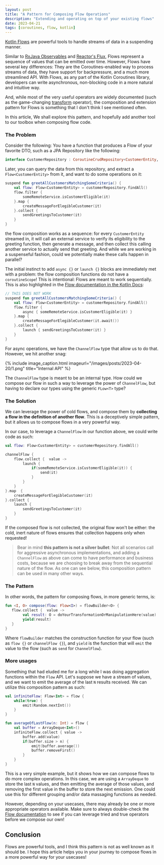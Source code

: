 ```yaml
---
layout: post
title: "A Pattern for Composing Flow Operations"
description: "Extending and operating on top of your existing flows"
date: 2023-04-21
tags: [coroutines, flow, kotlin]
---
```

[Kotlin Flows](https://kotlinlang.org/docs/flow.html) are powerful tools to handle streams of data in a suspending manner. 

Similar to [RxJava Observables](http://reactivex.io/RxJava/3.x/javadoc/io/reactivex/rxjava3/core/Observable.html) and [Reactor's Flux](https://projectreactor.io/docs/core/release/reference/#flux), Flows represent a sequence of values that can be emitted over time. However, Flows have several key differences: They are the Coroutines-enabled way to process streams of data, they have support for backpressure, and a much more streamlined API. With Flows, as any part of the Kotlin Coroutines library, developers can write asynchronous, non-blocking code in a more natural and intuitive way.

And, while most of the very useful operators are widely documented (such as the game-changing [transform](https://kotlinlang.org/docs/flow.html#transform-operator) operator), the composition and extension pattern for Flows is something that I don't think I see mentioned often.

In this article, We shall explore this pattern, and hopefully add another tool to our toolbox when composing flow code.

<!--more-->

### The Problem

Consider the following: You have a function that produces a Flow of your favorite DTO, such as a JPA Repository like the following:

```kotlin
interface CustomerRepository : CoroutineCrudRepository<CustomerEntity, String> {}
```

Later, you can query the data from this repository, and extract a `Flow<CustomerEntity>` from it, and want to do some operations on it:

```kotlin
suspend fun greetAllCustomersMatchingSomeCriteria() {
    val flow: Flow<CustomerEntity> = customerRepository.findAll()
    flow.filter {
        someRemoteService.isCustomerEligible(it)
    }.map {
        createMessageForElegibleCustomer(it)
    }.collect {
        sendGreetingsToCustomer(it)
    }
}
```

the flow composition works as a sequence: for every `CustomerEntity` streamed in, it will call an external service to verify its eligibility to the greeting function, then generate a message, and then collect this calling another service to actually send that greeting. And while we are working in a suspenseful fashion, could we potentially make these calls happen in parallel?

The initial instinct to add `async {}` or `launch {}` blocks are immediately met with a problem: the flow composition functions do not have a `coroutineScope`! This is intentional: Flows are meant to work sequentially. This is also highlighted in the [Flow documentation in the Kotlin Docs](https://kotlinlang.org/docs/flow.html#a-common-pitfall-when-using-withcontext):

```kotlin
// THIS DOES NOT WORK
suspend fun greetAllCustomersMatchingSomeCriteria() {
    val flow: Flow<CustomerEntity> = customerRepository.findAll()
    flow.filter {
        async { someRemoteService.isCustomerEligible(it) }
    }.map {
        createMessageForElegibleCustomer(it.await())
    }.collect {
        launch { sendGreetingsToCustomer(it) }
    }
}

```

For async operations, we have the `ChannelFlow` type that allow us to do that. However, we hit another snag:

{% include image_caption.html imageurl="/images/posts/2023-04-20/1.png" title="Internal API" %}

The `ChannelFlow` type is meant to be an internal type. How could we compose our flow in such a way to leverage the power of `ChannelFlow`, but having to declare our types using the generic `FLow<T>` type?

### The Solution

We can leverage the power of cold flows, and compose them by **collecting a flow in the definition of another flow**. This is a deceptively simple pattern, but it allows us to compose flows in a very powerful way. 

In our case, to leverage a `ChannelFlow` in our function above, we could write code as such:

```kotlin
val flow: Flow<CustomerEntity> = customerRepository.findAll()

channelFlow {
    flow.collect {  value ->
        launch {
            if(someRemoteService.isCustomerEligible(it)) {
                send(it)
            }
        }
    }
}.map  {
    createMessageForElegibleCustomer(it)
}.collect {
    launch {
        sendGreetingsToCustomer(it)
    }
}
```

If the composed flow is not collected, the original flow won't be either: the cold, inert nature of flows ensures that collection happens only when requested!

> Bear in mind **this pattern is not a silver bullet**: Not all scenarios call for aggressive asynchronous implementations, and adding a `ChannelFlow` as above can come to have performance and business costs, because we are choosing to break away from the sequential nature of the flow. As one can see below, this composition pattern can be used in many other ways.

### The Pattern

In other words, the pattern for composing flows, in more generic terms, is:

```kotlin
fun <I, O> compose(flow: Flow<I>) = flowBuilder<O> {
   flow.collect {  value ->
        val result: O = doYourTransformationOrManipulationHere(value)
        yield(result)
   }
}
```
Where `flowBuilder` matches the construction function for your flow (such as `flow {}` or `channelFlow {}`), and `yield` is the function that will `emit` the value to the flow (such as `send` for `ChannelFlow`).

### More usages

Something that had eluded me for a long while I was doing aggregation functions within the `Flow` API. Let's suppose we have a stream of values, and we want to emit the average of the last `N` results received. We can utilize this composition pattern as such:

```kotlin
val infiniteFlow: Flow<Int> = flow {
    while(true) {
        emit(Random.nextInt())
    }
}

fun averageOfLastFlow(n: Int) = flow {
    val buffer = ArrayDeque<Int>()
    infiniteFlow.collect { value ->
        buffer.add(value)
        if(buffer.size > n) {
            emit(buffer.average())
            buffer.removeFirst()
        }
    }
}
```

This is a very simple example, but it shows how we can compose flows to do more complex operations. In this case, we are using a `ArrayDeque` to store the last `N` values, and then emitting the average of those values, and removing the first value in the buffer to store the next emission. One could use this for different grouping and/or data massaging functions as needed.

However, depending on your usecases, there may already be one or more appropriate operators available. Make sure to always double-check the [Flow documentation](https://kotlinlang.org/docs/flow.html) to see if you can leverage tried and true operators before we compose our own!

## Conclusion

Flows are powerful tools, and I think this pattern is not as well known as it should be. I hope this article helps you in your journey to compose flows in a more powerful way for your usecases!
